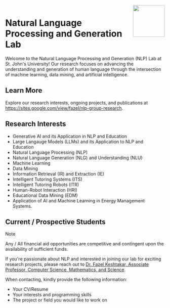 <img src='https://www.stjohns.edu/themes/sju_theme/assets/img/stjohns-logo.svg' height=100vh align=right />

# Natural Language Processing and Generation Lab

Welcome to the Natural Language Processing and Generation (NLP) Lab at St. John's University! Our research focuses on advancing the understanding and generation of human language through the intersection of machine learning, data mining, and artificial intelligence.

## Learn More

Explore our research interests, ongoing projects, and publications at <https://sites.google.com/view/fazel/nlp-group-research>.

## Research Interests

- Generative AI and its Application in NLP and Education
- Large Langauge Models (LLMs) and its Application to NLP and Education
- Natural Language Processing (NLP)
- Natural Language Generation (NLG) and Understanding (NLU)
- Machine Learning
- Data Mining
- Information Retrieval (IR) and Extraction (IE)
- Intelligent Tutoring Systems (ITS)
- Intelligent Tutoring Robots (ITR)
- Human-Robot Interaction (HRI)
- Educational Data Mining (EDM)
- Application of AI and Machine Learning in Energy Management Systems.

## Current / Prospective Students

> [!Note]
> Any / All financial aid opportunities are competitive and contingent upon the availability of sufficient funds.

If you're passionate about NLP and interested in joining our lab for exciting research projects, please reach out to [Dr. Fazel Keshtakar, Associate Professor, Computer Science, Mathematics, and Science](https://www.stjohns.edu/academics/faculty/fazel-keshtkar).

When contacting, kindly provide the following information:

- Your CV/Resume
- Your interests and programming skills
- The project or field you would like to work on

